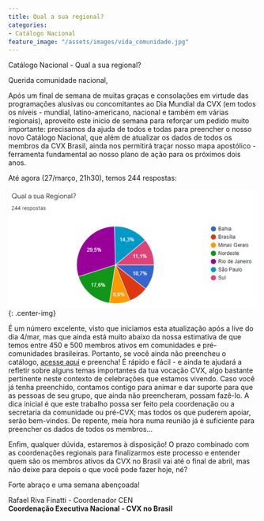 ```yaml
---
title: Qual a sua regional?
categories:
- Catálogo Nacional
feature_image: "/assets/images/vida_comunidade.jpg"
---
```


Catálogo Nacional - Qual a sua regional?

<!-- more -->

Querida comunidade nacional, 

Após um final de semana de muitas graças e consolações em virtude das programações alusivas ou concomitantes ao Dia Mundial da CVX (em todos os níveis - mundial, latino-americano, nacional e também em várias regionais), aproveito este início de semana para reforçar um pedido muito importante: precisamos da ajuda de todos e todas para preencher o nosso novo Catálogo Nacional, que além de atualizar os dados de todos os membros da CVX Brasil, ainda nos permitirá traçar nosso mapa apostólico - ferramenta fundamental ao nosso plano de ação para os próximos dois anos. 

Até agora (27/março, 21h30), temos 244 respostas: 

![Qual a sua comunidade?](/assets/images/qual-sua-regional.png){: .center-img}

É um número excelente, visto que iniciamos esta atualização após a live do dia 4/mar, mas que ainda está muito abaixo da nossa estimativa de que temos entre 450 e 500 membros ativos em comunidades e pré-comunidades brasileiras. Portanto, se você ainda não preencheu o catálogo, [acesse aqui](https://www.cvx.org.br/cadastro "acesse aqui") e preencha! É rápido e fácil - e ainda te ajudará a refletir sobre alguns temas importantes da tua vocação CVX, algo bastante pertinente neste contexto de celebrações que estamos vivendo. Caso você já tenha preenchido, contamos contigo para animar e dar suporte para que as pessoas de seu grupo, que ainda não preencheram, possam fazê-lo. A dica inicial é que este trabalho possa ser feito pela coordenação ou a secretaria da comunidade ou pré-CVX; mas todos os que puderem apoiar, serão bem-vindos. De repente, meia hora numa reunião já é suficiente para preencher os dados de todos os membros... 

Enfim, qualquer dúvida, estaremos à disposição! O prazo combinado com as coordenações regionais para finalizarmos este processo e entender quem são os membros ativos da CVX no Brasil vai até o final de abril, mas não deixe para depois o que você pode fazer hoje, né? 

Forte abraço e uma semana abençoada!

Rafael Riva Finatti - Coordenador CEN
<br><strong>Coordenação Executiva Nacional - CVX no Brasil</strong>